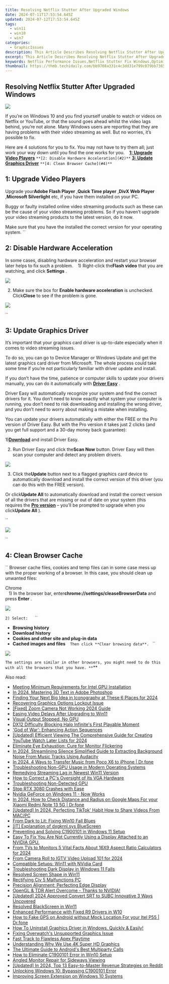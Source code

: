 ```yaml
---
title: Resolving Netflix Stutter After Upgraded Windows
date: 2024-07-11T17:53:54.645Z
updated: 2024-07-12T17:53:54.645Z
tags:
  - win11
  - win10
  - win7
categories:
  - GraphicIssues
description: This Article Describes Resolving Netflix Stutter After Upgraded Windows
excerpt: This Article Describes Resolving Netflix Stutter After Upgraded Windows
keywords: Netflix Performance Issues,Netflix Stutter Fix Windows,Optimize Netflix Streaming,Improve Video Playback on Windows,Solving Netflix Stuttering After Update,Netflix Glitch Windows 10/8 Users,Fix Netflix Lag on Latest Windows Version
thumbnail: https://thmb.techidaily.com/bb9708a331c4c3dd31e799c079bb73652a9e75d1a08dd178d051b1af275cc7e6.jpg
---
```


## Resolving Netflix Stutter After Upgraded Windows

![](https://images.drivereasy.com/wp-content/uploads/2017/09/img_59bf33c97703a.jpg)

 If you’re on Windows 10 and you find yourself unable to watch or videos on Netflix or YouTube, or that the sound goes ahead whilst the video lags behind, you’re not alone. Many Windows users are reporting that they are having problems with their video streaming as well. But no worries, it’s possible to fix.

 Here are 4 solutions for you to fix. You may not have to try them all; just work your way down until you find the one works for you.
``
`` [**1:** **Upgrade Video Players**](#1)
`` **[2: Disable Hardware Acceleration](#2)**
`` **[3: Update Graphics Driver](#3)**
`` **[4: Clean Browser Cache](#4)**
``

## **1: Upgrade Video Players**

 Upgrade your**Adobe Flash Player** ,**Quick Time player** ,**DivX Web Player** ,**Microsoft Silverlight** etc, if you have them installed on your PC.

 Buggy or faulty installed online video streaming products such as these can be the cause of your video streaming problems. So if you haven’t upgrade your video streaming products to the latest version, do it now.

 Make sure that you have the installed the correct version for your operating system.
``

## **2: Disable Hardware Acceleration**

 In some cases, disabling hardware acceleration and restart your browser later helps to fix such a problem.
``
`` 1) Right-click the**Flash video** that you are watching, and click **Settings** .

![](https://images.drivereasy.com/wp-content/uploads/2016/09/settings-on-flash-video.png)

 2) Make sure the box for **Enable hardware acceleration** is unchecked. Click**Close** to see if the problem is gone.

![](https://images.drivereasy.com/wp-content/uploads/2016/09/enable-hardware-accleration.png)

``

## **3: Update Graphics Driver**

 It’s important that your graphics card driver is up-to-date especially when it comes to video streaming issues.

 To do so, you can go to Device Manager or Windows Update and get the latest graphics card driver from Microsoft. The whole process could take some time if you’re not particularly familiar with driver update and install.

 If you don’t have the time, patience or computer skills to update your drivers manually, you can do it automatically with [**Driver Easy**](https://tools.techidaily.com/drivereasy/download/) .

 Driver Easy will automatically recognize your system and find the correct drivers for it. You don’t need to know exactly what system your computer is running, you don’t need to risk downloading and installing the wrong driver, and you don’t need to worry about making a mistake when installing.

 You can update your drivers automatically with either the FREE or the Pro version of Driver Easy. But with the Pro version it takes just 2 clicks (and you get full support and a 30-day money back guarantee):

 1)[**Download**](https://tools.techidaily.com/drivereasy/download/) and install Driver Easy.

 2) Run Driver Easy and click the**Scan Now** button. Driver Easy will then scan your computer and detect any problem drivers.

![](https://images.drivereasy.com/wp-content/uploads/2017/08/img_59914e6936efa.png)

 3) Click the**Update** button next to a flagged graphics card device to automatically download and install the correct version of this driver (you can do this with the FREE version).

 Or click**Update All** to automatically download and install the correct version of all the drivers that are missing or out of date on your system (this requires the [**Pro version**](https://tools.techidaily.com/drivereasy/download/) – you’ll be prompted to upgrade when you click**Update All** ).

``

![](https://images.drivereasy.com/wp-content/uploads/2017/08/img_59914e6f9c972.jpg)

``

## **4: Clean Browser Cache**

`` Browser cache files, cookies and temp files can in some case mess up with the proper working of a browser. In this case, you should clean up unwanted files:

 Chrome  
``
`` 1) In the browser bar, enter**chrome://settings/cleaseBrowserData**  and press **Enter** .
``
``

![](https://images.drivereasy.com/wp-content/uploads/2016/09/img_57d912ef7ac04-600x212.jpg)

``2) Select:
``
`` `` ``

* **Browsing history**
`` ``
* **Download history**
`` ``
* **Cookies and other site and plug-in data**
`` ``
* **Cached images and files**
`` ``
``Then click **Clear browsing data**.
``
``

![](https://images.drivereasy.com/wp-content/uploads/2016/09/clear-browsing-data.png)

``The settings are similar in other browsers, you might need to do this with all the browsers that you have.
**``**

<ins class="adsbygoogle"
     style="display:block"
     data-ad-format="autorelaxed"
     data-ad-client="ca-pub-7571918770474297"
     data-ad-slot="1223367746"></ins>



<ins class="adsbygoogle"
     style="display:block"
     data-ad-client="ca-pub-7571918770474297"
     data-ad-slot="8358498916"
     data-ad-format="auto"
     data-full-width-responsive="true"></ins>



<span class="atpl-alsoreadstyle">Also read:</span>
<div><ul>
<li><a href="https://graphic-issues.techidaily.com/meeting-minimum-requirements-for-intel-gpu-installation/"><u>Meeting Minimum Requirements for Intel GPU Installation</u></a></li>
<li><a href="https://fox-http.techidaily.com/in-2024-mastering-3d-text-in-adobe-photoshop/"><u>In 2024, Mastering 3D Text in Adobe Photoshop</u></a></li>
<li><a href="https://youtube-help.techidaily.com/finding-your-next-big-idea-in-iconography-at-these-6-places-for-2024/"><u>Finding Your Next Big Idea in Iconography at These 6 Places for 2024</u></a></li>
<li><a href="https://graphic-issues.techidaily.com/recovering-graphics-options-lockout-issue/"><u>Recovering Graphics Options Lockout Issue</u></a></li>
<li><a href="https://graphic-issues.techidaily.com/fixed-zoom-camera-not-working-2024-guide/"><u>[Fixed] Zoom Camera Not Working 2024 Guide</u></a></li>
<li><a href="https://graphic-issues.techidaily.com/easing-video-delays-after-upgrading-to-win11/"><u>Easing Video Delays After Upgrading to Win11</u></a></li>
<li><a href="https://graphic-issues.techidaily.com/visual-output-stopped-no-gpu/"><u>Visual Output Stopped, No GPU</u></a></li>
<li><a href="https://graphic-issues.techidaily.com/dx12-difficulty-blocking-halo-infinites-first-playable-moment/"><u>DX12 Difficulty Blocking Halo Infinite's First Playable Moment</u></a></li>
<li><a href="https://graphic-issues.techidaily.com/god-of-war-enhancing-action-sequences/"><u>'God of War': Enhancing Action Sequences</u></a></li>
<li><a href="https://facebook-video-share.techidaily.com/updated-efficient-viewing-the-comprehensive-guide-for-creating-youtube-watch-later-lists-for-2024/"><u>[Updated] Efficient Viewing  The Comprehensive Guide for Creating YouTube Watch Later Lists for 2024</u></a></li>
<li><a href="https://graphic-issues.techidaily.com/eliminate-eye-exhaustion-cure-for-monitor-flickering/"><u>Eliminate Eye Exhaustion: Cure for Monitor Flickering</u></a></li>
<li><a href="https://sound-tweaking.techidaily.com/in-2024-streamlining-silence-simplified-guide-to-extracting-background-noise-from-music-tracks-using-audacity/"><u>In 2024, Streamlining Silence Simplified Guide to Extracting Background Noise From Music Tracks Using Audacity</u></a></li>
<li><a href="https://android-transfer.techidaily.com/in-2024-4-ways-to-transfer-music-from-poco-x6-to-iphone-drfone-by-drfone-transfer-from-android-transfer-from-android/"><u>In 2024, 4 Ways to Transfer Music from Poco X6 to iPhone | Dr.fone</u></a></li>
<li><a href="https://graphic-issues.techidaily.com/troubleshooting-non-gpu-usage-in-modern-operating-systems/"><u>Troubleshooting Non-GPU Usage in Modern Operating Systems</u></a></li>
<li><a href="https://graphic-issues.techidaily.com/remedying-streaming-lag-in-newest-win11-version/"><u>Remedying Streaming Lag in Newest Win11 Version</u></a></li>
<li><a href="https://graphic-issues.techidaily.com/how-to-correct-a-pcs-oversight-of-its-vga-hardware/"><u>How to Correct a PC's Oversight of Its VGA Hardware</u></a></li>
<li><a href="https://graphic-issues.techidaily.com/troubleshooting-non-detected-gpu/"><u>Troubleshooting Non-Detected GPU</u></a></li>
<li><a href="https://graphic-issues.techidaily.com/stop-rtx-3080-crashes-with-ease/"><u>Stop RTX 3080 Crashes with Ease</u></a></li>
<li><a href="https://graphic-issues.techidaily.com/1719818152861-nvidia-geforce-on-windows-11-now-works/"><u>Nvidia GeForce on Windows 11 - Now Works</u></a></li>
<li><a href="https://android-location-track.techidaily.com/in-2024-how-to-check-distance-and-radius-on-google-maps-for-your-xiaomi-redmi-note-13-5g-drfone-by-drfone-virtual-android/"><u>In 2024, How to Check Distance and Radius on Google Maps For your Xiaomi Redmi Note 13 5G | Dr.fone</u></a></li>
<li><a href="https://tiktok-video-files.techidaily.com/updated-in-2024-perfecting-tiktok-habit-how-to-share-videos-from-macpc/"><u>[Updated] In 2024, Perfecting TikTok' Habit  How to Share Videos From MAC/PC</u></a></li>
<li><a href="https://graphic-issues.techidaily.com/from-dark-to-lit-fixing-win10-fall-blues/"><u>From Dark to Lit: Fixing Win10 Fall Blues</u></a></li>
<li><a href="https://graphic-issues.techidaily.com/it-explanation-of-dxgkrnlsys-bluescreen/"><u>[IT] Explanation of dxgkrnl.sys BlueScreen</u></a></li>
<li><a href="https://graphic-issues.techidaily.com/preventing-and-solving-c1900101-in-windows-11-setup/"><u>Preventing and Solving C1900101 in Windows 11 Setup</u></a></li>
<li><a href="https://graphic-issues.techidaily.com/easy-to-fix-you-are-not-currently-using-a-display-attached-to-an-nvidia-gpu/"><u>Easy To Fix You Are Not Currently Using a Display Attached to an NVIDIA GPU.</u></a></li>
<li><a href="https://ai-vdieo-software.techidaily.com/from-tvs-to-monitors-5-vital-facts-about-16x9-aspect-ratio-calculators-for-2024/"><u>From TVs to Monitors 5 Vital Facts About 16X9 Aspect Ratio Calculators for 2024</u></a></li>
<li><a href="https://instagram-video-recordings.techidaily.com/from-camera-roll-to-igtv-video-upload-101-for-2024/"><u>From Camera Roll to IGTV  Video Upload 101 for 2024</u></a></li>
<li><a href="https://graphic-issues.techidaily.com/compatible-setups-win11-with-nvidia-card/"><u>Compatible Setups: Win11 with NVidia Card</u></a></li>
<li><a href="https://graphic-issues.techidaily.com/troubleshooting-dark-display-in-windows-11-falls/"><u>Troubleshooting Dark Display in Windows 11 Falls</u></a></li>
<li><a href="https://graphic-issues.techidaily.com/resolved-screen-shape-in-win11/"><u>Resolved Screen Shape in Win11</u></a></li>
<li><a href="https://graphic-issues.techidaily.com/rectifying-civ-5-malfunctions-pc/"><u>Rectifying Civ 5 Malfunctions PC</u></a></li>
<li><a href="https://graphic-issues.techidaily.com/precision-alignment-perfecting-edge-display/"><u>Precision Alignment: Perfecting Edge Display</u></a></li>
<li><a href="https://graphic-issues.techidaily.com/opengl-and-tdr-alert-overcome-thanks-to-nvidia/"><u>OpenGL & TDR Alert Overcome - Thanks to NVIDIA!</u></a></li>
<li><a href="https://vp-tips.techidaily.com/updated-2024-approved-convert-srt-to-subc-innovative-3-ways-uncovered/"><u>[Updated] 2024 Approved  Convert SRT to SUBC  Innovative 3 Ways Uncovered</u></a></li>
<li><a href="https://graphic-issues.techidaily.com/resolved-blackscreen-in-win11/"><u>Resolved BlackScreen in Win11</u></a></li>
<li><a href="https://graphic-issues.techidaily.com/enhanced-performance-with-fixed-r9-drivers-in-w10/"><u>Enhanced Performance with Fixed R9 Drivers in W10</u></a></li>
<li><a href="https://android-location.techidaily.com/how-to-fake-gps-on-android-without-mock-location-for-your-itel-p55-drfone-by-drfone-virtual/"><u>How to Fake GPS on Android without Mock Location For your Itel P55 | Dr.fone</u></a></li>
<li><a href="https://graphic-issues.techidaily.com/1719818120826-how-to-uninstall-graphics-driver-in-windows-quickly-and-easily/"><u>How To Uninstall Graphics Driver in Windows. Quickly & Easily!</u></a></li>
<li><a href="https://graphic-issues.techidaily.com/fixing-overwatchs-unsupported-graphics-issue/"><u>Fixing Overwatch's Unsupported Graphics Issue</u></a></li>
<li><a href="https://graphic-issues.techidaily.com/fast-track-to-flawless-apex-playtime/"><u>Fast Track to Flawless Apex Playtime</u></a></li>
<li><a href="https://network-issues.techidaily.com/understanding-why-we-use-4k-super-hd-graphics/"><u>Understanding Why We Use 4K Super HD Graphics</u></a></li>
<li><a href="https://video-capture.techidaily.com/the-ultimate-guide-to-androids-best-multiparty-calls/"><u>The Ultimate Guide to Android's Best Multiparty Calls</u></a></li>
<li><a href="https://graphic-issues.techidaily.com/how-to-eliminate-c1900101-error-in-win10-setup/"><u>How to Eliminate C1900101 Error in Win10 Setup</u></a></li>
<li><a href="https://graphic-issues.techidaily.com/angled-monitor-repair-for-sideways-viewing/"><u>Angled Monitor Repair for Sideways Viewing</u></a></li>
<li><a href="https://vp-tips.techidaily.com/updated-in-2024-top-13-easy-to-master-revenue-strategies-on-reddit/"><u>[Updated] In 2024, Top 13 Easy-to-Master Revenue Strategies on Reddit</u></a></li>
<li><a href="https://graphic-issues.techidaily.com/unlocking-windows-10-bypassing-c1900101-error/"><u>Unlocking Windows 10: Bypassing C1900101 Error</u></a></li>
<li><a href="https://graphic-issues.techidaily.com/improving-screen-extension-on-windows-10-systems/"><u>Improving Screen Extension on Windows 10 Systems</u></a></li>
</ul></div>
